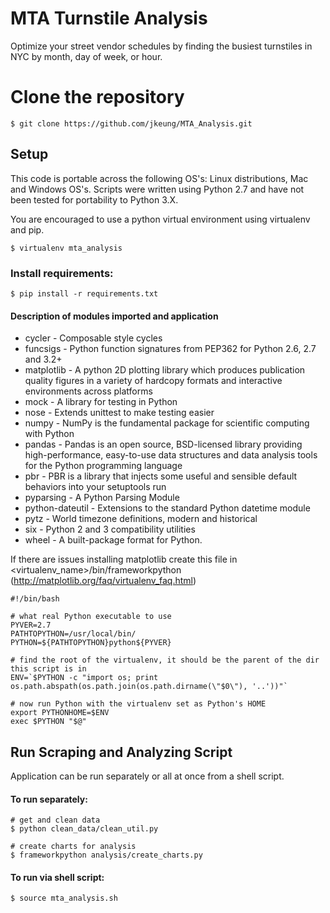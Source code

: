# MTA Turnstile Analysis
Optimize your street vendor schedules by finding the busiest turnstiles in NYC by month, day of week, or hour.

# Clone the repository

```$ git clone https://github.com/jkeung/MTA_Analysis.git```

## Setup

This code is portable across the following OS's: Linux distributions, Mac and Windows OS's. Scripts were written using Python 2.7 and have not been tested for portability to Python 3.X.

You are encouraged to use a python virtual environment using virtualenv and pip. 

```$ virtualenv mta_analysis```

### Install requirements:

```$ pip install -r requirements.txt```

#### Description of modules imported and application

* cycler - Composable style cycles
* funcsigs - Python function signatures from PEP362 for Python 2.6, 2.7 and 3.2+
* matplotlib - A python 2D plotting library which produces publication quality figures in a variety of hardcopy formats and interactive environments across platforms
* mock - A library for testing in Python
* nose - Extends unittest to make testing easier
* numpy - NumPy is the fundamental package for scientific computing with Python
* pandas - Pandas is an open source, BSD-licensed library providing high-performance, easy-to-use data structures and data analysis tools for the Python programming language
* pbr - PBR is a library that injects some useful and sensible default behaviors into your setuptools run
* pyparsing - A Python Parsing Module
* python-dateutil - Extensions to the standard Python datetime module
* pytz - World timezone definitions, modern and historical
* six - Python 2 and 3 compatibility utilities
* wheel - A built-package format for Python.

If there are issues installing matplotlib create this file in <virtualenv_name>/bin/frameworkpython
(http://matplotlib.org/faq/virtualenv_faq.html) 

```
#!/bin/bash

# what real Python executable to use
PYVER=2.7
PATHTOPYTHON=/usr/local/bin/
PYTHON=${PATHTOPYTHON}python${PYVER}

# find the root of the virtualenv, it should be the parent of the dir this script is in
ENV=`$PYTHON -c "import os; print os.path.abspath(os.path.join(os.path.dirname(\"$0\"), '..'))"`

# now run Python with the virtualenv set as Python's HOME
export PYTHONHOME=$ENV
exec $PYTHON "$@"
```

## Run Scraping and Analyzing Script

Application can be run separately or all at once from a shell script.

#### To run separately:

```
# get and clean data
$ python clean_data/clean_util.py

# create charts for analysis
$ frameworkpython analysis/create_charts.py

```

#### To run via shell script:

```$ source mta_analysis.sh```